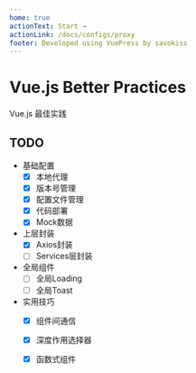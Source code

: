 ```yaml
---
home: true
actionText: Start →
actionLink: /docs/configs/proxy
footer: Developed using VuePress by savokiss
---
```


# Vue.js Better Practices
Vue.js 最佳实践


## TODO
- 基础配置
  - [x] 本地代理
  - [x] 版本号管理
  - [x] 配置文件管理
  - [x] 代码部署
  - [x] Mock数据
  
- 上层封装
  - [x] Axios封装
  - [ ] Services层封装

- 全局组件
  - [ ] 全局Loading
  - [ ] 全局Toast
  
- 实用技巧
  - [x] 组件间通信
  - [x] 深度作用选择器
  - [x] 函数式组件
  